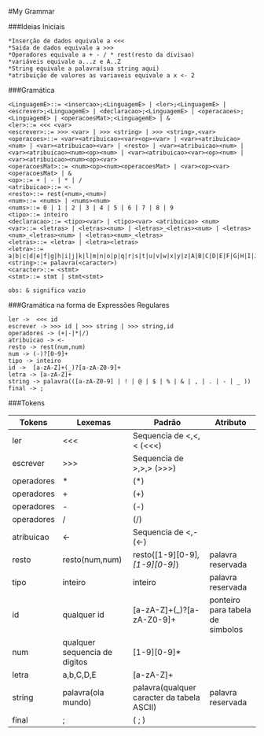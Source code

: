 #My Grammar

###Ideias Iniciais
    
    *Inserção de dados equivale a <<<
    *Saida de dados equivale a >>>
    *Operadores equivale a + - / * rest(resto da divisao)
    *variáveis equivale a...z e A..Z
    *String equivale a palavra(sua string aqui)
    *atribuição de valores as variaveis equivale a x <- 2
    
###Gramática 

    <LinguagemE>::= <insercao>;<LinguagemE> | <ler>;<LinguagemE> | <escrever>;<LinguagemE> | <declaracao>;<LinguagemE> | <operacaoes>;<LinguagemE> | <operacoesMat>;<LinguagemE> | &
    <ler>::= <<< <var>   
    <escrever>::= >>> <var> | >>> <string> | >>> <string>,<var>
    <operacoes>::= <var><atribuicao><var><op><var> | <var><atribuicao><num> | <var><atribuicao><var> | <resto> | <var><atribuicao><num> | <var><atribuicao><num><op><num> | <var><atribuicao><var><op><num> | <var><atribuicao><num><op><var> 
    <operacoesMat>::= <num><op><num><operacoesMat> | <var><op><var><operacoesMat> | &
    <op>::= + | - | * | /
    <atribuicao>::= <-
    <resto>::= rest(<num>,<num>)
    <num>::= <nums> | <nums><num>
    <nums>::= 0 | 1 | 2 | 3 | 4 | 5 | 6 | 7 | 8 | 9
    <tipo>::= inteiro 
    <declaracao>::= <tipo><var> | <tipo><var> <atribuicao> <num>
    <var>::= <letras> | <letras><num> | <letras>_<letras><num> | <letras><num>_<letras><num> | <letras><num>_<letras> 
    <letras>::= <letra> | <letra><letras>
    <letra>::= a|b|c|d|e|f|g|h|i|j|k|l|m|n|o|p|q|r|s|t|u|v|w|x|y|z|A|B|C|D|E|F|G|H|I|J|K|L|M|N|O|P|Q|R|S|T|U|V|W|X|Y|Z 
    <string>::= palavra(<caracter>)
    <caracter>::= <stmt>
    <stmt>::= stmt | stmt<stmt>
    
    obs: & significa vazio
   
    
###Gramática na forma de Expressões Regulares

    ler ->  <<< id  
    escrever -> >>> id | >>> string | >>> string,id
    operadores -> (+|-|*|/) 
    atribuicao -> <-
    resto -> rest(num,num)
    num -> (-)?[0-9]+
    tipo -> inteiro 
    id ->  [a-zA-Z]+(_)?[a-zA-Z0-9]+
    letra -> [a-zA-Z]+
    string -> palavra(([a-zA-Z0-9] | ! | @ | $ | % | & | , | . | - | _ ))
    final -> ;
    
###Tokens
    

| Tokens      | Lexemas                     |     Padrão                                | Atributo                       |
|-------------|-----------------------------|-------------------------------------------|--------------------------------|
|   ler       |  <<<                        | Sequencia de <,<,<  (<<<)                 |                                |
| escrever    |  >>>                        | Sequencia de >,>,>  (>>>)                 |                                |
| operadores  |    *                        |        (*)                                |                                |
| operadores  |    +                        |        (+)                                |                                |
| operadores  |    -                        |        (-)                                |                                |
| operadores  |    /                        |        (/)                                |                                |
| atribuicao  |   <-                        |Sequencia de <,- (<-)                      |                                |
| resto       |resto(num,num)               |resto([1-9][0-9]*,[1-9][0-9]*)             | palavra reservada              |
| tipo        |inteiro                      |      inteiro                              | palavra reservada              |
| id          |qualquer id                  | [a-zA-Z]+(_)?[a-zA-Z0-9]+                 |ponteiro para tabela de simbolos|
| num         |qualquer sequencia de digitos| [1-9][0-9]*                               |                                |
| letra       |a,b,C,D,E                    | [a-zA-Z]+                                 |                                | 
| string      |palavra(ola mundo)           | palavra(qualquer caracter da tabela ASCII)| palavra reservada              | 
|final        |;                            |  ( ; )                                    |                                | 
    

